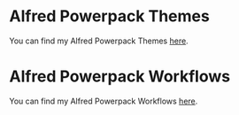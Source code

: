 # Alfred Powerpack Themes

You can find my Alfred Powerpack Themes [here](./themes).


# Alfred Powerpack Workflows

You can find my Alfred Powerpack Workflows [here](./workflows).
